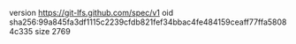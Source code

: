 version https://git-lfs.github.com/spec/v1
oid sha256:99a845fa3df1115c2239cfdb821fef34bbac4fe484159ceaff77ffa58084c335
size 2769
